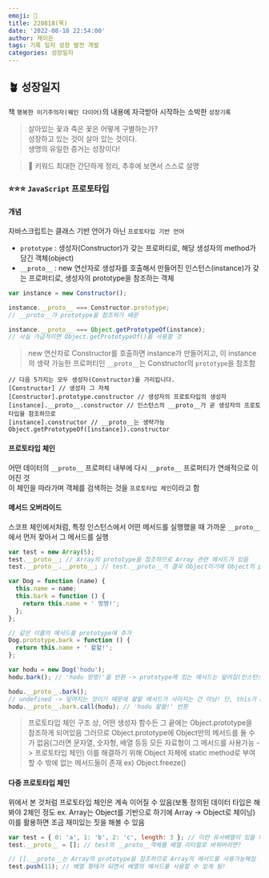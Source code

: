 ```yaml
---
emoji: 🌱
title: 220818(목)
date: '2022-08-18 22:54:00'
author: 제이든
tags: 기록 일지 성장 발전 개발
categories: 성장일지
---
```


## 🪴 성장일지

책 `행복한 이기주의자(웨인 다이어)`의 내용에 자극받아 시작하는 소박한 `성장기록`

> 살아있는 꽃과 죽은 꽃은 어떻게 구별하는가?<br/>
> 성장하고 있는 것이 살아 있는 것이다.<br/>
> 생명의 유일한 증거는 성장이다!

> 🌳 키워드
> 최대한 간단하게 정리, 추후에 보면서 스스로 설명

### ⭐⭐⭐ `JavaScript` 프로토타입

#### 개념

자바스크립트는 클래스 기반 언어가 아닌 `프로토타입 기반 언어`

- `prototype` : 생성자(Constructor)가 갖는 프로퍼티로, 해당 생성자의 method가 담긴 객체(object)
- `__proto__` : new 연산자로 생성자를 호출해서 만들어진 인스턴스(instance)가 갖는 프로퍼티로, 생성자의 prototype을 참조하는 객체

```js
var instance = new Constructor();

instance.__proto__ === Constructor.prototype;
// __proto__가 prototype을 참조하기 때문
```

```js
instance.__proto__ === Object.getPrototypeOf(instance);
// 사실 가급적이면 Object.getPrototypeOf()를 사용할 것
```

> new 연산자로 Constructor를 호출하면 instance가 만들어지고, 이 instance의 생략 가능한 프로퍼티인 `__proto__`는 Constructor의 `prototype`을 참조함

```
// 다음 5가지는 모두 생성자(Constructor)를 가리킵니다.
[Constructor] // 생성자 그 자체
[Constructor].prototype.constructor // 생성자의 프로토타입의 생성자
[instance].__proto__.constructor // 인스턴스의 __proto__가 곧 생성자의 프로토타입을 참조하므로
[instance].constructor // __proto__는 생략가능
Object.getPrototypeOf([instance]).constructor
```

#### 프로토타입 체인

어떤 데이터의 `__proto__` 프로퍼티 내부에 다시 `__proto__` 프로퍼티가 연쇄적으로 이어진 것<br/>
이 체인을 따라가며 객체를 검색하는 것을 `프로토타입 체인`이라고 함

#### 메서드 오버라이드

스코프 체인에서처럼, 특정 인스턴스에서 어떤 메서드를 실행했을 때 가까운 `__proto__`에서 먼저 찾아서 그 메서드를 실행

```js
var test = new Array(5);
test.__proto__; // Array의 prototype을 참조하므로 Array 관련 메서드가 있음
test.__proto__.__proto__; // test.__proto__가 결국 Object이기에 Object의 prototype을 참조하므로 Object 관련 메서드가 있음
```

```js
var Dog = function (name) {
  this.name = name;
  this.bark = function () {
    return this.name + ' 멍멍!';
  };
};

// 같은 이름의 메서드를 prototype에 추가
Dog.prototype.bark = function () {
  return this.name + ' 왈왈!';
};

var hodu = new Dog('hodu');
hodu.bark(); // 'hodu 멍멍!'을 반환 -> prototype에 있는 메서드는 덮어짐(인스턴스에 직접 접근이 더 가깝기 때문)

hodu.__proto__.bark();
// undefined -> 덮어지는 것이기 때문에 왈왈 메서드가 사라지는 건 아님! 단, this가 hodu가 아닌 hodu.__proto__를 가리키기 때문에 undefined
hodu.__proto__.bark.call(hodu); // 'hodu 왈왈!' 반환
```

> 프로토타입 체인 구조 상, 어떤 생성자 함수든 그 끝에는 Object.prototype을 참조하게 되어있음
> 그러므로 Object.prototype에 Object만의 메서드를 둘 수가 없음(그러면 문자열, 숫자형, 배열 등등 모든 자료형이 그 메서드를 사용가능 -> 프로토타입 체인)
> 이를 해결하기 위해 Object 자체에 static method로 부여할 수 밖에 없는 메서드들이 존재 ex) Object.freeze()

#### 다중 프로토타입 체인

위에서 본 것처럼 프로토타입 체인은 계속 이어질 수 있음(보통 정의된 데이터 타입은 해봐야 2체인 정도 ex. Array는 Object를 기반으로 하기에 Array -> Object로 체이닝)<br/>
이를 활용하면 조금 재미있는 짓을 해볼 수 있음

```js
var test = { 0: 'a', 1: 'b', 2: 'c', length: 3 }; // 이런 유사배열이 있을 때
test.__proto__ = []; // test의 __proto__객체를 배열 리터럴로 바꿔버리면?

// [].__proto__는 Array의 prototype을 참조하므로 Array의 메서드를 사용가능해짐
test.push(11); // 배열 형태가 되면서 배열의 메서드를 사용할 수 있게 됨!
```

```toc

```

